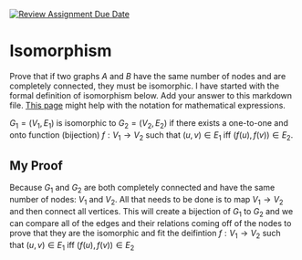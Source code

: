 [![Review Assignment Due Date](https://classroom.github.com/assets/deadline-readme-button-24ddc0f5d75046c5622901739e7c5dd533143b0c8e959d652212380cedb1ea36.svg)](https://classroom.github.com/a/ppBU16qM)
# Isomorphism

Prove that if two graphs $A$ and $B$ have the same number of nodes and are
completely connected, they must be isomorphic. I have started with the formal
definition of isomorphism below. Add your answer to this markdown file. [This
page](https://docs.github.com/en/get-started/writing-on-github/working-with-advanced-formatting/writing-mathematical-expressions)
might help with the notation for mathematical expressions.

$G_1=(V_1 , E_1)$ is isomorphic to $G_2 = (V_2, E_2)$ if there exists a
one-to-one and onto function (bijection) $f: V_1 \rightarrow V_2$ such that $(u,v)
\in E_1$ iff $(f(u),f(v)) \in E_2$.

## My Proof

Because $G_1$ and $G_2$ are both completely connected and have the same number of nodes: $V_1$ and $V_2$. All that needs to be done is to map $V_1 \to V_2$ and then connect all vertices. This will create a bijection of $G_1$ to $G_2$ and we can compare all of the edges and their relations coming off of the nodes to prove that they are the isomorphic and fit the deifintion $f: V_1 \rightarrow V_2$ such that $(u,v)\in E_1$ iff $(f(u),f(v)) \in E_2$























